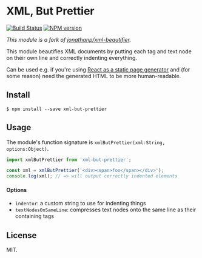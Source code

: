 # XML, But Prettier

[![Build Status][travis-image]][travis-url]
[![NPM version][npm-image]][npm-url]

_This module is a fork of [jonathanp/xml-beautifier][upstream-github]._

This module beautifies XML documents by putting each tag and text node on their own line and correctly indenting everything.

Can be used e.g. if you're using [React as a static page generator][react] and (for some reason) need the generated HTML to be more human-readable.


## Install

```
$ npm install --save xml-but-prettier
```


## Usage

The module's function signature is `xmlButPrettier(xml:String, options:Object)`.

```js
import xmlButPrettier from 'xml-but-prettier';

const xml = xmlButPrettier('<div><span>foo</span></div>');
console.log(xml); // => will output correctly indented elements
```

#### Options
- `indentor`: a custom string to use for indenting things
- `textNodesOnSameLine`: compresses text nodes onto the same line as their containing tags

## License

MIT.

[upstream-github]: https://github.com/jonathanp/xml-beautifier
[npm-url]: https://npmjs.org/package/xml-but-prettier
[npm-image]: https://badge.fury.io/js/xml-but-prettier.svg
[travis-image]: https://travis-ci.org/shockey/xml-but-prettier.svg
[travis-url]: https://travis-ci.org/shockey/xml-but-prettier
[react]: https://facebook.github.io/react/docs/top-level-api.html#reactdomserver.rendertostaticmarkup
